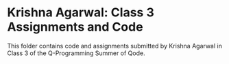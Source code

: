 # Krishna Agarwal: Class 3 Assignments and Code
This folder contains code and assignments submitted by Krishna Agarwal in Class 3 of the Q-Programming Summer of Qode.